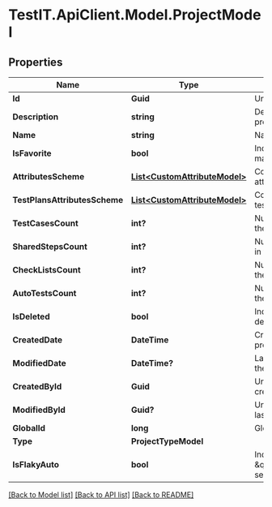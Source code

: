 # TestIT.ApiClient.Model.ProjectModel

## Properties

Name | Type | Description | Notes
------------ | ------------- | ------------- | -------------
**Id** | **Guid** | Unique ID of the project | 
**Description** | **string** | Description of the project | [optional] 
**Name** | **string** | Name of the project | 
**IsFavorite** | **bool** | Indicates if the project is marked as favorite | 
**AttributesScheme** | [**List&lt;CustomAttributeModel&gt;**](CustomAttributeModel.md) | Collection of the project attributes | [optional] 
**TestPlansAttributesScheme** | [**List&lt;CustomAttributeModel&gt;**](CustomAttributeModel.md) | Collection of the project test plans attributes | [optional] 
**TestCasesCount** | **int?** | Number of test cases in the project | [optional] 
**SharedStepsCount** | **int?** | Number of shared steps in the project | [optional] 
**CheckListsCount** | **int?** | Number of checklists in the project | [optional] 
**AutoTestsCount** | **int?** | Number of autotests in the project | [optional] 
**IsDeleted** | **bool** | Indicates if the project is deleted | 
**CreatedDate** | **DateTime** | Creation date of the project | 
**ModifiedDate** | **DateTime?** | Last modification date of the project | [optional] 
**CreatedById** | **Guid** | Unique ID of the project creator | 
**ModifiedById** | **Guid?** | Unique ID of the project last editor | [optional] 
**GlobalId** | **long** | Global ID of the project | 
**Type** | **ProjectTypeModel** |  | 
**IsFlakyAuto** | **bool** | Indicates if the status \&quot;Flaky/Stable\&quot; sets automatically | 

[[Back to Model list]](../README.md#documentation-for-models) [[Back to API list]](../README.md#documentation-for-api-endpoints) [[Back to README]](../README.md)

